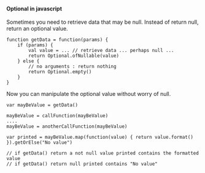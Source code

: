 #### Optional in javascript

Sometimes you need to retrieve data that may be null. Instead of return null, return an optional value.

    function getData = function(params) {
        if (params) {
            val value = ... // retrieve data ... perhaps null ...
            return Optional.ofNullable(value)
        } else {
            // no arguments : return nothing
            return Optional.empty()
        }
    }

Now you can manipulate the optional value without worry of null.

    var mayBeValue = getData()

    mayBeValue = callFunction(mayBeValue)
    ....
    mayBeValue = anotherCallFunction(mayBeValue)

    var printed = mayBeValue.map(function(value) { return value.format() }).getOrElse("No value")

    // if getData() return a not null value printed contains the formatted value
    // if getData() return null printed contains "No value"

